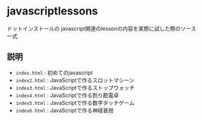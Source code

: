 javascriptlessons
======================
ドットインストールの javascript関連のlessonの内容を実際に試した際のソース一式

説明
------
+   `index.html` :
    初めてのjavascript
+   `index2.html` :
    JavaScriptで作るスロットマシーン
+   `index3.html` :
    JavaScriptで作るストップウォッチ
+   `index4.html` :
    JavaScriptで作る割り勘電卓
+   `index5.html` :
    JavaScriptで作る数字タッチゲーム
+   `index6.html` :
    JavaScriptで作る神経衰弱
